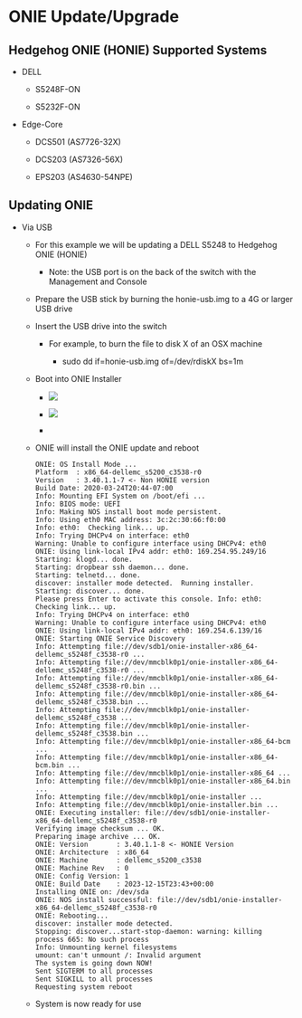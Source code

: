 # ONIE Update/Upgrade

## Hedgehog ONIE (HONIE) Supported Systems

* DELL

  * S5248F-ON

  * S5232F-ON

* Edge-Core

  * DCS501 (AS7726-32X)

  * DCS203 (AS7326-56X)

  * EPS203 (AS4630-54NPE)

## Updating ONIE

* Via USB

  * For this example we will be updating a DELL S5248 to Hedgehog ONIE (HONIE)

    * Note: the USB port is on the back of the switch with the Management and Console

  * Prepare the USB stick by burning the honie-usb.img to a 4G or larger USB drive

  * Insert the USB drive into the switch

    * For example, to burn the file to disk X of an OSX machine

      * sudo dd if=honie-usb.img of=/dev/rdiskX bs=1m

  * Boot into ONIE Installer

    * ![](./onie-update-grub-onie.png)

    * ![](./onie-update-onie-install.png)

    *

  * ONIE will install the ONIE update and reboot

    ```hl_lines="3 38"
    ONIE: OS Install Mode ...
    Platform  : x86_64-dellemc_s5200_c3538-r0
    Version   : 3.40.1.1-7 <- Non HONIE version
    Build Date: 2020-03-24T20:44-07:00
    Info: Mounting EFI System on /boot/efi ...
    Info: BIOS mode: UEFI
    Info: Making NOS install boot mode persistent.
    Info: Using eth0 MAC address: 3c:2c:30:66:f0:00
    Info: eth0:  Checking link... up.
    Info: Trying DHCPv4 on interface: eth0
    Warning: Unable to configure interface using DHCPv4: eth0
    ONIE: Using link-local IPv4 addr: eth0: 169.254.95.249/16
    Starting: klogd... done.
    Starting: dropbear ssh daemon... done.
    Starting: telnetd... done.
    discover: installer mode detected.  Running installer.
    Starting: discover... done.
    Please press Enter to activate this console. Info: eth0:  Checking link... up.
    Info: Trying DHCPv4 on interface: eth0
    Warning: Unable to configure interface using DHCPv4: eth0
    ONIE: Using link-local IPv4 addr: eth0: 169.254.6.139/16
    ONIE: Starting ONIE Service Discovery
    Info: Attempting file://dev/sdb1/onie-installer-x86_64-dellemc_s5248f_c3538-r0 ...
    Info: Attempting file://dev/mmcblk0p1/onie-installer-x86_64-dellemc_s5248f_c3538-r0 ...
    Info: Attempting file://dev/mmcblk0p1/onie-installer-x86_64-dellemc_s5248f_c3538-r0.bin ...
    Info: Attempting file://dev/mmcblk0p1/onie-installer-x86_64-dellemc_s5248f_c3538.bin ...
    Info: Attempting file://dev/mmcblk0p1/onie-installer-dellemc_s5248f_c3538 ...
    Info: Attempting file://dev/mmcblk0p1/onie-installer-dellemc_s5248f_c3538.bin ...
    Info: Attempting file://dev/mmcblk0p1/onie-installer-x86_64-bcm ...
    Info: Attempting file://dev/mmcblk0p1/onie-installer-x86_64-bcm.bin ...
    Info: Attempting file://dev/mmcblk0p1/onie-installer-x86_64 ...
    Info: Attempting file://dev/mmcblk0p1/onie-installer-x86_64.bin ...
    Info: Attempting file://dev/mmcblk0p1/onie-installer ...
    Info: Attempting file://dev/mmcblk0p1/onie-installer.bin ...
    ONIE: Executing installer: file://dev/sdb1/onie-installer-x86_64-dellemc_s5248f_c3538-r0
    Verifying image checksum ... OK.
    Preparing image archive ... OK.
    ONIE: Version       : 3.40.1.1-8 <- HONIE Version
    ONIE: Architecture  : x86_64
    ONIE: Machine       : dellemc_s5200_c3538
    ONIE: Machine Rev   : 0
    ONIE: Config Version: 1
    ONIE: Build Date    : 2023-12-15T23:43+00:00
    Installing ONIE on: /dev/sda
    ONIE: NOS install successful: file://dev/sdb1/onie-installer-x86_64-dellemc_s5248f_c3538-r0
    ONIE: Rebooting...
    discover: installer mode detected.
    Stopping: discover...start-stop-daemon: warning: killing process 665: No such process
    Info: Unmounting kernel filesystems
    umount: can't unmount /: Invalid argument
    The system is going down NOW!
    Sent SIGTERM to all processes
    Sent SIGKILL to all processes
    Requesting system reboot
    ```

  * System is now ready for use
